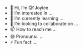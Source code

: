- 👋 Hi, I’m @1Joylee
- 👀 I’m interested in ...
- 🌱 I’m currently learning ...
- 💞️ I’m looking to collaborate on ...
- 📫 How to reach me ...
- 😄 Pronouns: ...
- ⚡ Fun fact: ...

<!---
1Joylee/1Joylee is a ✨ special ✨ repository because its `README.md` (this file) appears on your GitHub profile.
You can click the Preview link to take a look at your changes.
--->
